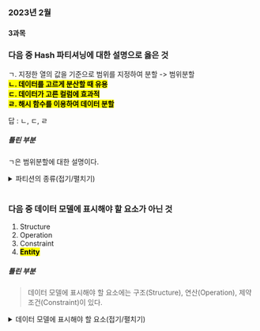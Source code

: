 ### 2023년 2월


#### 3과목

### 다음 중 Hash 파티셔닝에 대한 설명으로 옳은 것
ㄱ. 지정한 열의 값을 기준으로 범위를 지정하여 분할 -> 범위분할 <br/>
<mark> **ㄴ. 데이터를 고르게 분산할 때 유용** </mark><br/>
<mark> **ㄷ. 데이터가 고른 컬럼에 효과적** </mark><br/>
<mark> **ㄹ. 해시 함수를 이용하여 데이터 분할** </mark><br/>

답 : ㄴ, ㄷ, ㄹ

##### 틀린 부분
ㄱ은 범위분할에 대한 설명이다.

<details>
<summary>파티션의 종류(접기/펼치기)</summary>
  
<!-- summary 아래 한칸 공백 두어야함 -->
> #### 파티션의 종류 
- 파티션의 종류는 파티셔닝 방식에 따라 `범위 분할`, `해시 분할`, `조합 분할`, `목록 분할`, `라운드 로빈 분할` 등으로 나뉜다.

##### 범위 분할 (Range Partitioning)
- <mark>**지정한 열의 값을 기준으로 범위를 지정하여 분할**한다.(일별, 월별, 분기별 등)</mark>
  
##### 해시분할 (Hash Partitioning)
- <mark>**해시 함수를 적용한 결과 값에 따라 데이터를 분할한다.**</mark>
- 특정 파티션에 데이터가 집중되는 범위 분할의 단점을 보완한 것으로, <mark>**데이터를 고르게 분산할 때 유용**</mark>하다.
- 특정 데이터가 어디에 있는지 판단할 수 없다.
- 고객번호, 주민번호 등과 같이 <mark>**데이터가 고른 컬럼에 효과적**</mark>이다.

##### 조합 분할 (Composite Partitioning)
- 범위 분할로 분할한 다음 해시 함수를 적용하여 다시 분할하는 방식이다.
- 범위 분할한 파티션이 너무 커서 관리가 어려울 때 유용하다.

##### 목록 분할 (List Partitioning)
- 지정한 열 값에 대한 목록을 만들어 이를 기준으로 분할한다.('국가'라는 열에 '한국', '미국', '일본'이 있는 경우 '미국'을 제외할 목적으로 '아시아'라는 목록을 만들어 분할함

##### 라운드 로빈 분할(Round Robin Partitioning)
- 레코드를 균일하게 분배하는 방식이다.
- 각 레코드가 순차적으로 분배되며, 기본키가 필요없다.

</details>

#

### 다음 중 데이터 모델에 표시해야 할 요소가 아닌 것
1. Structure
2. Operation
3. Constraint
4. <mark>**Entity**</mark>

##### 틀린 부분
> 데이터 모델에 표시해야 할 요소에는 구조(Structure), 연산(Operation), 제약 조건(Constraint)이 있다.

<details>
<summary>데이터 모델에 표시해야 할 요소(접기/펼치기)</summary>
  
<!-- summary 아래 한칸 공백 두어야함 -->
- `구조(Structure)` : 논리적으로 표현된 개체 타입들 간의 관계로서 데이터 구조 및 정적 성질을 표현합니다.
- `연산(Operation)` : 데이터베이스에 저정된 실제 데이터를 처리하는 작업에 대한 명세로서 데이터베이스를 조작하는 기본 도구입니다.
- `제약 조건(Constraint)` : 데이터베이스에 저장될 수 있는 실제 데이터의 논리적인 제약 조건입니다.
</details>
